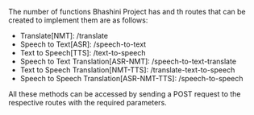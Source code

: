 The number of functions Bhashini Project has and th routes that can be created to implement them are as follows:

- Translate[NMT]: /translate
- Speech to Text[ASR]: /speech-to-text
- Text to Speech[TTS]: /text-to-speech
- Speech to Text Translation[ASR-NMT]: /speech-to-text-translate
- Text to Speech Translation[NMT-TTS]: /translate-text-to-speech
- Speech to Speech Translation[ASR-NMT-TTS]: /speech-to-speech

All these methods can be accessed by sending a POST request to the respective routes with the required parameters.
